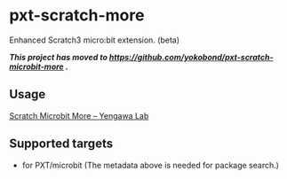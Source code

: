 # pxt-scratch-more

Enhanced Scratch3 micro:bit extension. (beta)

***This project has moved to https://github.com/yokobond/pxt-scratch-microbit-more .***

## Usage

[Scratch Microbit More – Yengawa Lab](https://lab.yengawa.com/project/scratch-microbit-more/)


## Supported targets

* for PXT/microbit
(The metadata above is needed for package search.)

